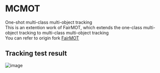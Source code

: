 # MCMOT
One-shot multi-class multi-object tracking
</br>
This is an extention work of FairMOT, which extends the one-class multi-object tracking to multi-class multi-object tracking
</br>
You can refer to origin fork [FairMOT](https://github.com/ifzhang/FairMOT)
## Tracking test result
![image](https://github.com/CaptainEven/MCMOT/blob/master/assets/demo.gif)

